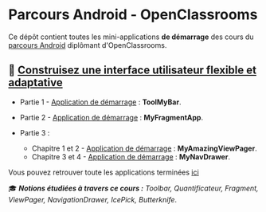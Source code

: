# Parcours Android - OpenClassrooms

Ce dépôt contient toutes les mini-applications **de démarrage** des cours du [parcours Android](https://openclassrooms.com/paths/developpeur-se-d-applications-android) diplômant d'OpenClassrooms.



## 📔 [Construisez une interface utilisateur flexible et adaptative](https://openclassrooms.com/fr/courses/4568596-construisez-une-interface-utilisateur-flexible-et-adaptative)

 - Partie 1 - [Application de démarrage](https://github.com/Kirabium/Cours_Construisez_une_interface_utilisateur_flexible_et_adaptative_starter/tree/main/ToolMyBar) : **ToolMyBar**. 
- Partie 2 - [Application de démarrage](https://github.com/Kirabium/Cours_Construisez_une_interface_utilisateur_flexible_et_adaptative_starter/tree/main/MyFragmentApp) : **MyFragmentApp**. 
 
 - Partie 3 :
    - Chapitre 1 et 2 - [Application de démarrage](https://github.com/Kirabium/Cours_Construisez_une_interface_utilisateur_flexible_et_adaptative_starter/tree/main/MyAmazingViewPager) : **MyAmazingViewPager**. 
    - Chapitre 3 et 4 - [Application de démarrage](https://github.com/Kirabium/Cours_Construisez_une_interface_utilisateur_flexible_et_adaptative_starter/tree/main/MyNavDrawer) : **MyNavDrawer**. 

Vous pouvez retrouver toute les applications terminées [ici](https://github.com/Kirabium/Cours_Construisez_une_interface_utilisateur_flexible_et_adaptative)


🎓 ***Notions étudiées à travers ce cours :** Toolbar, Quantificateur, Fragment, ViewPager, NavigationDrawer, IcePick, Butterknife*.

